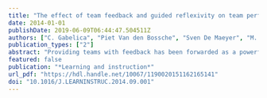 ```yaml
---
title: "The effect of team feedback and guided reflexivity on team performance change"
date: 2014-01-01
publishDate: 2019-06-09T06:44:47.504511Z
authors: ["C. Gabelica", "Piet Van den Bossche", "Sven De Maeyer", "M. Segers", "W. Gijselaers"]
publication_types: ["2"]
abstract: "Providing teams with feedback has been forwarded as a powerful practice to improve their learning and performance. Yet, this learning potential may not be realized unless teams actively process this feedback by stepping back from their team activity, building plans, and ultimately putting them into action. In an experimental study (N = 212 undergraduate students), we compared the effects of team-level feedback with or without an intervention prompting shared reflection on the feedback (i.e., guided reflexivity) to a no feedback control group on team performance growth. The results showed that only the combination of team performance feedback and guided reflexivity lead to performance change, at the beginning of team activity. These findings suggest that prompting feedback processing at an early stage of collaborative work has the power to help teams benefit from their past experiences and improve performance."
featured: false
publication: "*Learning and instruction*"
url_pdf: "https://hdl.handle.net/10067/1190020151162165141"
doi: "10.1016/J.LEARNINSTRUC.2014.09.001"
---
```


